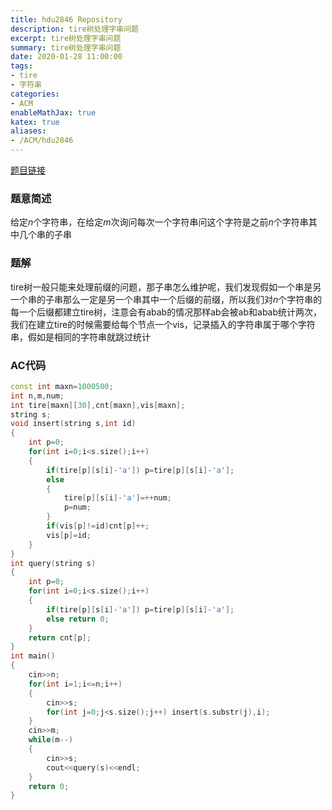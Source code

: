```yaml
---
title: hdu2846 Repository
description: tire树处理字串问题
excerpt: tire树处理字串问题
summary: tire树处理字串问题
date: 2020-01-28 11:00:00
tags:
- tire
- 字符串
categories:
- ACM
enableMathJax: true
katex: true
aliases:
- /ACM/hdu2846
---
```

[题目链接](http://acm.hdu.edu.cn/showproblem.php?pid=2846)
### 题意简述
给定$n$个字符串，在给定$m$次询问每次一个字符串问这个字符是之前$n$个字符串其中几个串的子串
### 题解
tire树一般只能来处理前缀的问题，那子串怎么维护呢，我们发现假如一个串是另一个串的子串那么一定是另一个串其中一个后缀的前缀，所以我们对$n$个字符串的每一个后缀都建立tire树，注意会有abab的情况那样ab会被ab和abab统计两次，我们在建立tire的时候需要给每个节点一个vis，记录插入的字符串属于哪个字符串，假如是相同的字符串就跳过统计
### AC代码
```cpp
const int maxn=1000500;
int n,m,num;
int tire[maxn][30],cnt[maxn],vis[maxn];
string s;
void insert(string s,int id)
{
	int p=0;
	for(int i=0;i<s.size();i++)
	{
		if(tire[p][s[i]-'a']) p=tire[p][s[i]-'a'];
		else
		{
			tire[p][s[i]-'a']=++num;
			p=num;
		}
		if(vis[p]!=id)cnt[p]++;
		vis[p]=id;
	}
}
int query(string s)
{
	int p=0;
	for(int i=0;i<s.size();i++)
	{
		if(tire[p][s[i]-'a']) p=tire[p][s[i]-'a'];
		else return 0;
	}
	return cnt[p];
}
int main()
{
	cin>>n;
	for(int i=1;i<=n;i++)
	{
		cin>>s;
		for(int j=0;j<s.size();j++) insert(s.substr(j),i);
	}
	cin>>m;
	while(m--)
	{
		cin>>s;
		cout<<query(s)<<endl;
	}
	return 0;
}
```